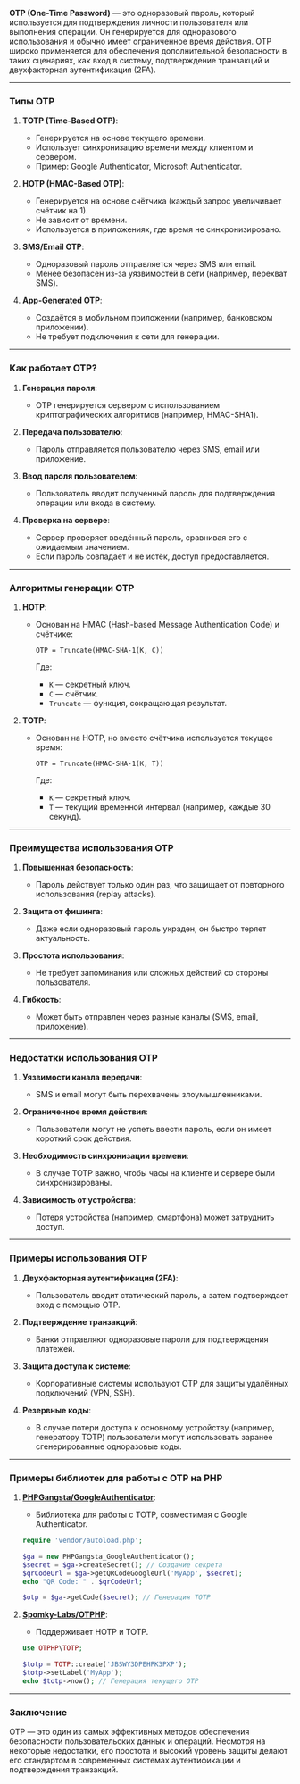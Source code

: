 **OTP (One-Time Password)** — это одноразовый пароль, который используется для подтверждения личности пользователя или выполнения операции. Он генерируется для одноразового использования и обычно имеет ограниченное время действия. OTP широко применяется для обеспечения дополнительной безопасности в таких сценариях, как вход в систему, подтверждение транзакций и двухфакторная аутентификация (2FA).

---

### **Типы OTP**

1. **TOTP (Time-Based OTP)**:
    
    - Генерируется на основе текущего времени.
    - Использует синхронизацию времени между клиентом и сервером.
    - Пример: Google Authenticator, Microsoft Authenticator.
2. **HOTP (HMAC-Based OTP)**:
    
    - Генерируется на основе счётчика (каждый запрос увеличивает счётчик на 1).
    - Не зависит от времени.
    - Используется в приложениях, где время не синхронизировано.
3. **SMS/Email OTP**:
    
    - Одноразовый пароль отправляется через SMS или email.
    - Менее безопасен из-за уязвимостей в сети (например, перехват SMS).
4. **App-Generated OTP**:
    
    - Создаётся в мобильном приложении (например, банковском приложении).
    - Не требует подключения к сети для генерации.

---

### **Как работает OTP?**

1. **Генерация пароля**:
    
    - OTP генерируется сервером с использованием криптографических алгоритмов (например, HMAC-SHA1).
2. **Передача пользователю**:
    
    - Пароль отправляется пользователю через SMS, email или приложение.
3. **Ввод пароля пользователем**:
    
    - Пользователь вводит полученный пароль для подтверждения операции или входа в систему.
4. **Проверка на сервере**:
    
    - Сервер проверяет введённый пароль, сравнивая его с ожидаемым значением.
    - Если пароль совпадает и не истёк, доступ предоставляется.

---

### **Алгоритмы генерации OTP**

1. **HOTP**:
    
    - Основан на HMAC (Hash-based Message Authentication Code) и счётчике:
        
        ```
        OTP = Truncate(HMAC-SHA-1(K, C))
        ```
        
        Где:
        - `K` — секретный ключ.
        - `C` — счётчик.
        - `Truncate` — функция, сокращающая результат.
2. **TOTP**:
    
    - Основан на HOTP, но вместо счётчика используется текущее время:
        
        ```
        OTP = Truncate(HMAC-SHA-1(K, T))
        ```
        
        Где:
        - `K` — секретный ключ.
        - `T` — текущий временной интервал (например, каждые 30 секунд).

---

### **Преимущества использования OTP**

1. **Повышенная безопасность**:
    
    - Пароль действует только один раз, что защищает от повторного использования (replay attacks).
2. **Защита от фишинга**:
    
    - Даже если одноразовый пароль украден, он быстро теряет актуальность.
3. **Простота использования**:
    
    - Не требует запоминания или сложных действий со стороны пользователя.
4. **Гибкость**:
    
    - Может быть отправлен через разные каналы (SMS, email, приложение).

---

### **Недостатки использования OTP**

1. **Уязвимости канала передачи**:
    
    - SMS и email могут быть перехвачены злоумышленниками.
2. **Ограниченное время действия**:
    
    - Пользователи могут не успеть ввести пароль, если он имеет короткий срок действия.
3. **Необходимость синхронизации времени**:
    
    - В случае TOTP важно, чтобы часы на клиенте и сервере были синхронизированы.
4. **Зависимость от устройства**:
    
    - Потеря устройства (например, смартфона) может затруднить доступ.

---

### **Примеры использования OTP**

1. **Двухфакторная аутентификация (2FA)**:
    
    - Пользователь вводит статический пароль, а затем подтверждает вход с помощью OTP.
2. **Подтверждение транзакций**:
    
    - Банки отправляют одноразовые пароли для подтверждения платежей.
3. **Защита доступа к системе**:
    
    - Корпоративные системы используют OTP для защиты удалённых подключений (VPN, SSH).
4. **Резервные коды**:
    
    - В случае потери доступа к основному устройству (например, генератору TOTP) пользователи могут использовать заранее сгенерированные одноразовые коды.

---

### **Примеры библиотек для работы с OTP на PHP**

1. **[PHPGangsta/GoogleAuthenticator](https://github.com/PHPGangsta/GoogleAuthenticator)**:
    
    - Библиотека для работы с TOTP, совместимая с Google Authenticator.
    
    ```php
    require 'vendor/autoload.php';
    
    $ga = new PHPGangsta_GoogleAuthenticator();
    $secret = $ga->createSecret(); // Создание секрета
    $qrCodeUrl = $ga->getQRCodeGoogleUrl('MyApp', $secret);
    echo "QR Code: " . $qrCodeUrl;
    
    $otp = $ga->getCode($secret); // Генерация TOTP
    ```
    
2. **[Spomky-Labs/OTPHP](https://github.com/Spomky-Labs/otphp)**:
    
    - Поддерживает HOTP и TOTP.
    
    ```php
    use OTPHP\TOTP;
    
    $totp = TOTP::create('JBSWY3DPEHPK3PXP');
    $totp->setLabel('MyApp');
    echo $totp->now(); // Генерация текущего OTP
    ```
    

---

### **Заключение**

OTP — это один из самых эффективных методов обеспечения безопасности пользовательских данных и операций. Несмотря на некоторые недостатки, его простота и высокий уровень защиты делают его стандартом в современных системах аутентификации и подтверждения транзакций.